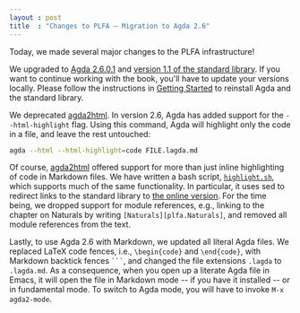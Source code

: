 ```yaml
---
layout : post
title  : "Changes to PLFA – Migration to Agda 2.6"
---
```


Today, we made several major changes to the PLFA infrastructure!

We upgraded to [Agda 2.6.0.1](https://github.com/agda/agda/releases/tag/v2.6.0.1) and [version 1.1 of the standard library](https://github.com/agda/agda-stdlib/releases/tag/v1.1). If you want to continue working with the book, you'll have to update your versions locally. Please follow the instructions in [Getting Started](/GettingStarted/) to reinstall Agda and the standard library.

We deprecated [agda2html](https://github.com/wenkokke/agda2html). In version 2.6, Agda has added support for the `--html-highlight` flag. Using this command, Agda will highlight only the code in a file, and leave the rest untouched:
```bash
agda --html --html-highlight=code FILE.lagda.md
```
Of course, [agda2html](https://github.com/wenkokke/agda2html) offered support for more than just inline highlighting of code in Markdown files. We have written a bash script, [`highlight.sh`](https://github.com/plfa/plfa.github.io/blob/dev/highlight.sh), which supports much of the same functionality. In particular, it uses sed to redirect links to the standard library to [the online version](https://agda.github.io/agda-stdlib/README.html). For the time being, we dropped support for module references, e.g., linking to the chapter on Naturals by writing `[Naturals][plfa.Naturals]`, and removed all module references from the text.

Lastly, to use Agda 2.6 with Markdown, we updated all literal Agda files. We replaced LaTeX code fences, i.e., `\begin{code}` and `\end{code}`, with Markdown backtick fences ```` ``` ````, and changed the file extensions `.lagda` to `.lagda.md`. As a consequence, when you open up a literate Agda file in Emacs, it will open the file in Markdown mode -- if you have it installed -- or in fundamental mode. To switch to Agda mode, you will have to invoke `M-x agda2-mode`.
